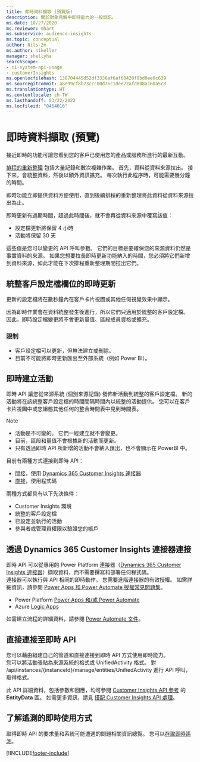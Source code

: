 ```yaml
---
title: 即時資料擷取 (預覽版)
description: 關於對象見解中即時能力的一般資訊。
ms.date: 10/27/2020
ms.reviewer: mhart
ms.subservice: audience-insights
ms.topic: conceptual
author: Nils-2m
ms.author: nikeller
manager: shellyha
searchScope:
- ci-system-api-usage
- customerInsights
ms.openlocfilehash: 138704445d52df3336af6af60420f0bd0ee0c639
ms.sourcegitcommit: a8e99cf8b23ccc00d76c1dee22afd808a160a5c8
ms.translationtype: HT
ms.contentlocale: zh-TW
ms.lasthandoff: 03/22/2022
ms.locfileid: "8464016"
---
```

# <a name="real-time-data-ingestion-preview"></a>即時資料擷取 (預覽)

接近即時的功能可讓您看到您的客戶已使用您的產品或服務所進行的最新互動。

[排程的重新整理](system.md#schedule-tab) 包括大量記錄和數次複雜作業。 首先，資料從資料來源拉出。 接下來，會統整資料，然後以額外資訊擴充。 每次執行此程序時，可能需要幾分鐘的時間。

即時功能立即提供資料方便使用，直到後續排程的重新整理將此資料從資料來源拉出為止。

即時更新有過期時間，超過此時間後，就不會再從資料來源中覆寫該值：

- 設定檔更新將保留 4 小時
- 活動將保留 30 天

這些值是您可以變更的 API 呼叫參數。 它們的目標是要確保您的來源資料仍然是事實資料的來源。 如果您想要拉長即時更新功能納入的時間，您必須將它們新增到資料來源，如此才能在下次排程重新整理期間拉出它們。

## <a name="real-time-update-of-the-unified-customer-profile-fields"></a>統整客戶設定檔欄位的即時更新

更新的設定檔將在數秒鐘內在客戶卡片視圖或其他任何視覺效果中顯示。

因為即時作業會在資料統整發生後進行，所以它們只適用於統整的客戶設定檔。 因此，即時設定檔變更將不會更新量值、區段成員資格或擴充。

### <a name="limitations"></a>限制

- 客戶設定檔可以更新，但無法建立或刪除。
- 目前不可能將即時更新匯出至外部系統（例如 Power BI）。

## <a name="real-time-creation-of-activities"></a>即時建立活動

即時 API 讓您從來源系統 (個別來源記錄) 發佈新活動到統整的客戶設定檔。 新的活動將在該統整客戶設定檔的時間間隔時間內以統整的活動提供。 您可以在客戶卡片視圖中或您組態其他任何的整合時間表中見到時間表。

> [!NOTE]
>
> - 活動是不可變的。 它們一經建立就不會變更。
> - 目前，區段和量值不會根據新的活動而更新。
> - 只有透過即時 API 所新增的活動不會納入匯出，也不會顯示在 PowerBI 中。

目前有兩種方式連接到即時 API：

- [間接](#connect-via-the-dynamics-365-customer-insights-connector)，使用 [Dynamics 365 Customer Insights 連接器](/connectors/customerinsights/)
- [直接](#connect-directly-to-the-real-time-api)，使用程式碼

兩種方式都具有以下先決條件：

- Customer Insights 環境
- 統整的客戶設定檔
- 已設定並執行的活動
- 參與者或管理員權限以驗證您的帳戶

## <a name="connect-via-the-dynamics-365-customer-insights-connector"></a>透過 Dynamics 365 Customer Insights 連接器連接

即時 API 可以從專用的 Power Platform 連接器（[Dynamics 365 Customer Insights 連接器](/connectors/customerinsights/)）擷取資料，而不需要撰寫和部署任何程式碼。    
連接器可以執行與 API 相同的即時動作。 您需要進階連接器的有效授權。 如需詳細資訊，請參閱 [Power Apps 和 Power Automate 授權常見問題集](/power-platform/admin/powerapps-flow-licensing-faq)。

- Power Platform [Power Apps 和/或 Power Automate](/connectors/)
- Azure [Logic Apps](/azure/connectors/apis-list)

如需建立流程的詳細資料，請參閱 [Power Automate 文件](/power-automate/)。

## <a name="connect-directly-to-the-real-time-api"></a>直接連接至即時 API

您可以藉由組建自己的管道和直接連接到即時 API 方式使用即時能力。    
您可以將活動張貼為來源系統的格式或 UnifiedActivity 格式。 對 /api/instances/{instanceId}/manage/entities/UnifiedActivity 進行 API 呼叫，取得格式。

此 API 詳細資料，包括參數和回應，均可參閱 [Customer Insights API 參考](https://developer.ci.ai.dynamics.com/api-details#api=CustomerInsights) 的 **EntityData** 區。 如需更多資訊，請見 [搭配 Customer Insights API 處理](apis.md)。

## <a name="understand-your-real-time-usage-with-telemetry"></a>了解遙測的即時使用方式

取得即時 API 的要求量和系統可能遭遇的問題相關資訊總覽。 您可以[存取即時遙測](system.md#api-usage-tab)。 


[!INCLUDE[footer-include](../includes/footer-banner.md)]
